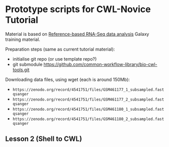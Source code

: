 # Prototype scripts for CWL-Novice Tutorial

Material is based on [Reference-based RNA-Seq data analysis](https://training.galaxyproject.org/training-material/topics/transcriptomics/tutorials/ref-based/tutorial.html)
Galaxy training material.

Preparation steps (same as current tutorial material):
- initialise git repo (or use template repo?)
- git submodule https://github.com/common-workflow-library/bio-cwl-tools.git

Downloading data files, using wget (each is around 150Mb):
- `https://zenodo.org/record/4541751/files/GSM461177_1_subsampled.fastqsanger`
- `https://zenodo.org/record/4541751/files/GSM461177_2_subsampled.fastqsanger`
- `https://zenodo.org/record/4541751/files/GSM461180_1_subsampled.fastqsanger`
- `https://zenodo.org/record/4541751/files/GSM461180_2_subsampled.fastqsanger`

## Lesson 2 (Shell to CWL)


